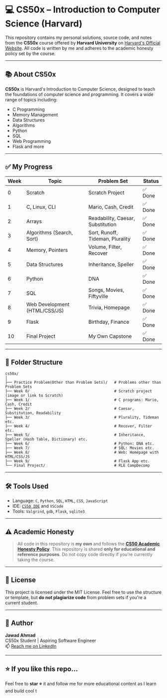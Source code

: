 # 💻 CS50x – Introduction to Computer Science (Harvard)

This repository contains my personal solutions, source code, and notes from the **CS50x** course offered by **Harvard University** on [Harvard's Official Website](https://cs50.harvard.edu/x/). All code is written by me and adheres to the academic honesty policy set by the course.

---

## 📚 About CS50x

**CS50x** is Harvard's Introduction to Computer Science, designed to teach the foundations of computer science and programming. It covers a wide range of topics including:

- C Programming
- Memory Management
- Data Structures
- Algorithms
- Python
- SQL
- Web Programming
- Flask and more

---

## ✅ My Progress

| Week | Topic                            | Problem Set                  | Status    |
|------|----------------------------------|------------------------------|-----------|
| 0    | Scratch                          | Scratch Project              | ✅ Done   |
| 1    | C, Linux, CLI                    | Mario, Cash, Credit          | ✅ Done   |
| 2    | Arrays                           | Readability, Caesar, Substitution | ✅ Done   |
| 3    | Algorithms (Search, Sort)        | Sort, Runoff, Tideman, Plurality           | ✅ Done   |
| 4    | Memory, Pointers                 | Volume, Filter, Recover              |  ✅ Done |
| 5    | Data Structures                  | Inheritance, Speller                      | ✅ Done |
| 6    | Python                           | DNA                          | ✅ Done |
| 7    | SQL                              | Songs, Movies, Fiftyville                       | ✅ Done |
| 8    | Web Development (HTML/CSS/JS)    | Trivia, Homepage                     | ✅ Done |
| 9    | Flask                            | Birthday, Finance               | ✅ Done |
| 10   | Final Project                    | My Own Capstone              | ✅ Done |

---

## 📂 Folder Structure

```plaintext
cs50x/
│
├── Practice Problem(Other than Problem Sets)/   # Problems other than Problem Sets
├── Week 0/                                      # Scratch project (image or link to Scratch)
├── Week 1/                                      # C programs: Mario, Cash, Credit
├── Week 2/                                      # Caesar, Substitution, Readability
├── Week 3/                                      # Plurality, Tideman etc.
├── Week 4/                                      # Recover, Filter etc.
├── Week 5/                                      # Inheritance, Speller (Hash Table, Dictionary) etc.
├── Week 6/                                      # Python: DNA etc.
├── Week 7/                                      # SQL: Movies etc.
├── Week 8/                                      # Web: Homepage with HTML/CSS/JS 
├── Week 9/                                      # Flask App etc.
└── Final Project/                               # RLE CompDecomp
```
---

## 🛠 Tools Used

- Language: `C`, `Python`, `SQL`, `HTML`, `CSS`, `JavaScript`
- IDE: [`CS50 IDE`](https://cs50.dev/) and `VSCode`
- Tools: `Valgrind`, `gdb`, `Flask`, `sqlite3`

---

## ⚠️ Academic Honesty

> All code in this repository is **my own** and follows the **[CS50 Academic Honesty Policy](https://cs50.harvard.edu/x/honesty/)**. This repository is shared **only for educational and reference purposes**. Do not copy code directly if you're currently taking the course.

---

## 📜 License

This project is licensed under the MIT License. Feel free to use the structure or template, but **do not plagiarize code** from problem sets if you're a current student.

---

## 🧠 Author

**Jawad Ahmad**  
CS50x Student | Aspiring Software Engineer  
📫 [Reach me on LinkedIn](https://www.linkedin.com/in/jd2024)

---

## ⭐ If you like this repo...

Feel free to **star ⭐** it and follow me for more educational content as I learn and build cool t
